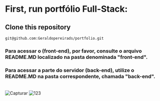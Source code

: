 # First, run portfólio Full-Stack:


## Clone this repository

```bash
git@github.com:Geraldopereirads/portfolio.git
```

### Para acessar o (front-end), por favor, consulte o arquivo README.MD localizado na pasta denominada "front-end".

### Para acessar a parte do servidor (back-end), utilize o README.MD na pasta correspondente, chamada "back-end". <br/><br/>

![Capturar](https://github.com/Geraldopereirads/portfolio/assets/110185110/ffc77735-c668-495d-8530-227695495c7f)
![123](https://github.com/Geraldopereirads/portfolio/assets/110185110/641f55be-9932-464e-82fb-e7dc9e549895)

